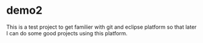 # demo2

This is a test project to get familier with 
git and eclipse platform so that later I can 
do some good projects using this platform.
